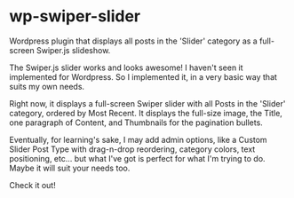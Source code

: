 # wp-swiper-slider
Wordpress plugin that displays all posts in the 'Slider' category as a full-screen Swiper.js slideshow.

The Swiper.js slider works and looks awesome! I haven't seen it implemented for Wordpress. So I implemented it, in a very basic way that suits my own needs.

Right now, it displays a full-screen Swiper slider with all Posts in the 'Slider' category, ordered by Most Recent. It displays the full-size image, the Title, one paragraph of Content, and Thumbnails for the pagination bullets.

Eventually, for learning's sake, I may add admin options, like a Custom Slider Post Type with drag-n-drop reordering, category colors, text positioning, etc... but what I've got is perfect for what I'm trying to do. Maybe it will suit your needs too.

Check it out!
